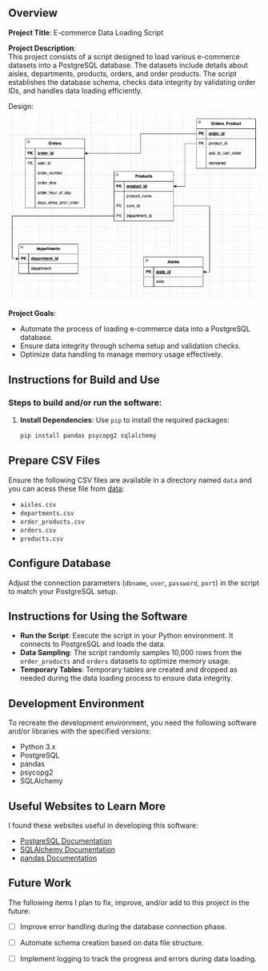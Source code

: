 ## Overview

**Project Title**: E-commerce Data Loading Script

**Project Description**:  
This project consists of a script designed to load various e-commerce datasets into a PostgreSQL database. The datasets include details about aisles, departments, products, orders, and order products. The script establishes the database schema, checks data integrity by validating order IDs, and handles data loading efficiently.

Design: 
![design](design.png)

**Project Goals**:  
- Automate the process of loading e-commerce data into a PostgreSQL database.
- Ensure data integrity through schema setup and validation checks.
- Optimize data handling to manage memory usage effectively.

## Instructions for Build and Use

### Steps to build and/or run the software:

1. **Install Dependencies**: Use `pip` to install the required packages:
   ```bash
   pip install pandas psycopg2 sqlalchemy

## Prepare CSV Files

Ensure the following CSV files are available in a directory named `data` and you can acess these file from [data](https://drive.google.com/drive/folders/1stFuRQCpOv4reFB0286-GAV2wzkiQpHs?usp=sharing):

- `aisles.csv`
- `departments.csv`
- `order_products.csv`
- `orders.csv`
- `products.csv`

## Configure Database

Adjust the connection parameters (`dbname`, `user`, `password`, `port`) in the script to match your PostgreSQL setup.

## Instructions for Using the Software

- **Run the Script**: Execute the script in your Python environment. It connects to PostgreSQL and loads the data.
- **Data Sampling**: The script randomly samples 10,000 rows from the `order_products` and `orders` datasets to optimize memory usage.
- **Temporary Tables**: Temporary tables are created and dropped as needed during the data loading process to ensure data integrity.

## Development Environment

To recreate the development environment, you need the following software and/or libraries with the specified versions:

- Python 3.x
- PostgreSQL
- pandas
- psycopg2
- SQLAlchemy

## Useful Websites to Learn More

I found these websites useful in developing this software:

- [PostgreSQL Documentation](https://www.postgresql.org/docs/)
- [SQLAlchemy Documentation](https://docs.sqlalchemy.org/)
- [pandas Documentation](https://pandas.pydata.org/docs/)

## Future Work

The following items I plan to fix, improve, and/or add to this project in the future:

- [ ] Improve error handling during the database connection phase.
- [ ] Automate schema creation based on data file structure.
- [ ] Implement logging to track the progress and errors during data loading.

